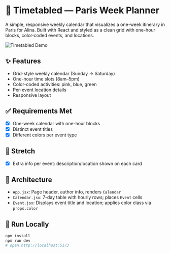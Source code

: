 # 🗼 Timetabled — Paris Week Planner

A simple, responsive weekly calendar that visualizes a one-week itinerary in Paris for Alina. Built with React and styled as a clean grid with one-hour blocks, color‑coded events, and locations.

![Timetabled Demo](https://github.com/user-attachments/assets/7be72145-d9c2-4e15-bfe8-065bef144c97)

## ✨ Features
- Grid-style weekly calendar (Sunday → Saturday)
- One-hour time slots (8am–5pm)
- Color-coded activities: pink, blue, green
- Per-event location details
- Responsive layout

## ✅ Requirements Met
- [x] One-week calendar with one-hour blocks
- [x] Distinct event titles
- [x] Different colors per event type

## 🌟 Stretch
- [x] Extra info per event: description/location shown on each card

## 🧭 Architecture
- `App.jsx`: Page header, author info, renders `Calendar`
- `Calendar.jsx`: 7-day table with hourly rows; places `Event` cells
- `Event.jsx`: Displays event title and location; applies color class via `props.color`

## 🚀 Run Locally
```bash
npm install
npm run dev
# open http://localhost:5173
```
